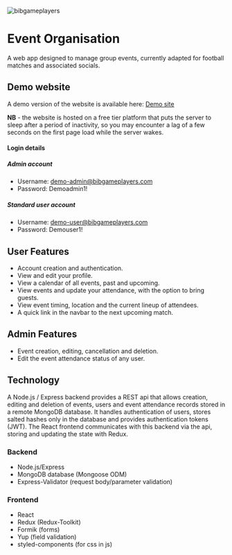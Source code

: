 ![bibgameplayers](https://user-images.githubusercontent.com/25724314/174857587-8ff1e362-0e15-42fe-a80c-c30895f12020.png)

# Event Organisation

A web app designed to manage group events, currently adapted for football matches and associated socials.

## Demo website

A demo version of the website is available here: [Demo site](https://demo.bibgameplayers.com)

**NB** - the website is hosted on a free tier platform that puts the server to sleep after a period of inactivity, so you may encounter a lag of a few seconds on the first page load while the server wakes.

#### Login details

##### Admin account

- Username: demo-admin@bibgameplayers.com
- Password: Demoadmin1!

##### Standard user account

- Username: demo-user@bibgameplayers.com
- Password: Demouser1!

## User Features

- Account creation and authentication.
- View and edit your profile.
- View a calendar of all events, past and upcoming.
- View events and update your attendance, with the option to bring guests.
- View event timing, location and the current lineup of attendees.
- A quick link in the navbar to the next upcoming match.

## Admin Features

- Event creation, editing, cancellation and deletion.
- Edit the event attendance status of any user.

## Technology

A Node.js / Express backend provides a REST api that allows creation, editing and deletion of events, users and event attendance records stored in a remote MongoDB database. It handles authentication of users, stores salted hashes only in the database and provides authentication tokens (JWT). The React frontend communicates with this backend via the api, storing and updating the state with Redux.

### Backend

- Node.js/Express
- MongoDB database (Mongoose ODM)
- Express-Validator (request body/parameter validation)

### Frontend

- React
- Redux (Redux-Toolkit)
- Formik (forms)
- Yup (field validation)
- styled-components (for css in js)
